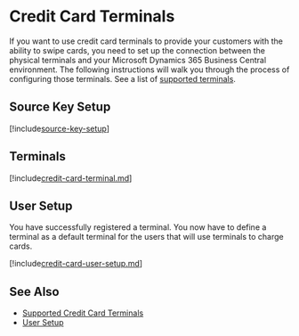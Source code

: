 # Credit Card Terminals

If you want to use credit card terminals to provide your customers with the ability to swipe cards, you need to set up the connection between the physical terminals and your Microsoft Dynamics 365 Business Central environment. The following instructions will walk you through the process of configuring those terminals. See a list of [supported terminals](http://dynamics365creditcard.nav-x.com/supported-credit-card-terminals/).

## Source Key Setup

[!include[source-key-setup](includes/source-key-setup.md)]

## Terminals

[!include[credit-card-terminal.md](includes/credit-card-terminal.md)]

## User Setup

You have successfully registered a terminal. You now have to define a terminal as a default terminal for the users that will use terminals to charge cards.

[!include[credit-card-user-setup.md](includes/credit-card-user-setup.md)]

## See Also

- [Supported Credit Card Terminals](http://dynamics365creditcard.nav-x.com/supported-credit-card-terminals/)
- [User Setup](https://docs.microsoft.com/en-US/dynamics365/business-central/ui-how-users-permissions#to-set-up-user-time-constraints)
